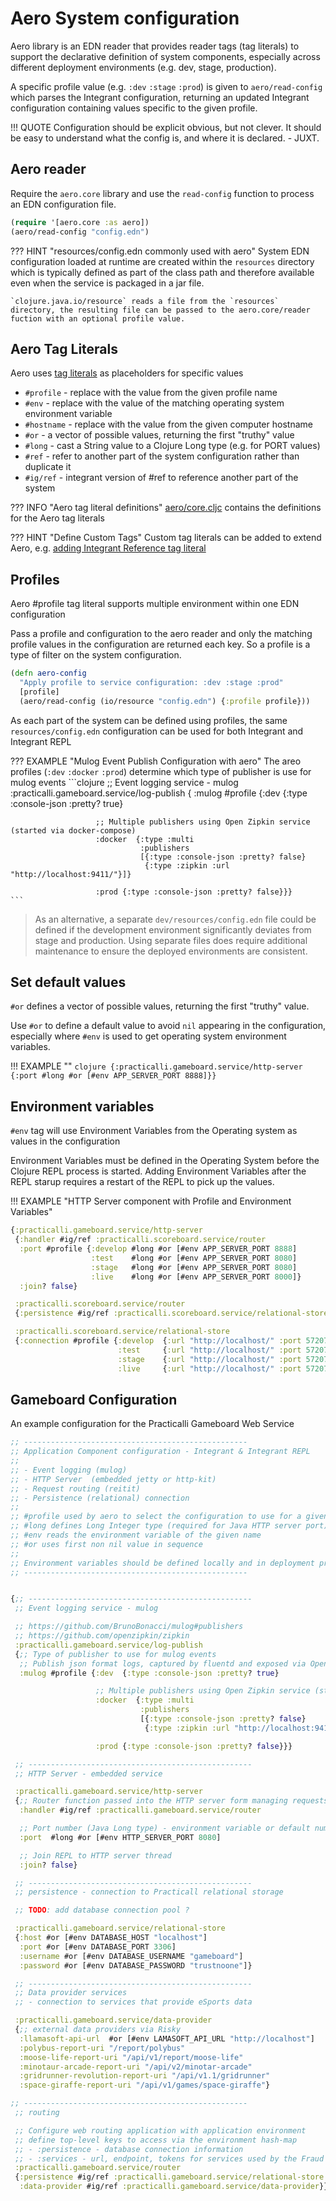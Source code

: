 # Aero System configuration

Aero library is an EDN reader that provides reader tags (tag literals) to support the declarative definition of system components, especially across different deployment environments (e.g. dev, stage, production).

A specific profile value (e.g. `:dev` `:stage` `:prod`) is given to `aero/read-config` which parses the Integrant configuration, returning an updated Integrant configuration containing values specific to the given profile.

!!! QUOTE
    Configuration should be explicit  obvious, but not clever. It should be easy to understand what the config is, and where it is declared. - JUXT.


## Aero reader

Require the `aero.core` library and use the `read-config` function to process an EDN configuration file.

```clojure
(require '[aero.core :as aero])
(aero/read-config "config.edn")
```

??? HINT "resources/config.edn commonly used with aero"
    System EDN configuration loaded at runtime are created within the `resources` directory which is typically defined as part of the class path and therefore available even when the service is packaged in a jar file.

    `clojure.java.io/resource` reads a file from the `resources` directory, the resulting file can be passed to the aero.core/reader fuction with an optional profile value.


## Aero Tag Literals

Aero uses [tag literals](https://github.com/juxt/aero#tag-literals) as placeholders for specific values

* `#profile` - replace with the value from the given profile name
* `#env` - replace with the value of the matching operating system environment variable
* `#hostname` - replace with the value from the given computer hostname
* `#or`  - a vector of possible values, returning the first "truthy" value
* `#long` - cast a String value to a Clojure Long type (e.g. for PORT values)
* `#ref` - refer to another part of the system configuration rather than duplicate it
* `#ig/ref` - integrant version of #ref to reference another part of the system

??? INFO "Aero tag literal definitions"
    [aero/core.cljc](https://github.com/juxt/aero/blob/master/src/aero/core.cljc) contains the definitions for the Aero tag literals

??? HINT "Define Custom Tags"
    Custom tag literals can be added to extend Aero, e.g. [adding Integrant Reference tag literal](integrant-repl#aero-and-integrant)


## Profiles

Aero #profile tag literal supports multiple environment within one EDN configuration

Pass a profile and configuration to the aero reader and only the matching profile values in the configuration are returned each key.  So a profile is a type of filter on the system configuration.

```clojure title="Aero reader with profile"
(defn aero-config
  "Apply profile to service configuration: :dev :stage :prod"
  [profile]
  (aero/read-config (io/resource "config.edn") {:profile profile}))
```

As each part of the system can be defined using profiles, the same `resources/config.edn` configuration can be used for both Integrant and Integrant REPL

??? EXAMPLE "Mulog Event Publish Configuration with aero"
    The areo profiles (`:dev` `:docker` `:prod`) determine which type of publisher is use for mulog events
    ```clojure
     ;; Event logging service - mulog
     :practicalli.gameboard.service/log-publish
     {
      :mulog #profile {:dev  {:type :console-json :pretty? true}

                       ;; Multiple publishers using Open Zipkin service (started via docker-compose)
                       :docker  {:type :multi
                                 :publishers
                                 [{:type :console-json :pretty? false}
                                  {:type :zipkin :url "http://localhost:9411/"}]}

                       :prod {:type :console-json :pretty? false}}}
    ```

> As an alternative, a separate `dev/resources/config.edn` file could be defined if the development environment significantly deviates from stage and production.  Using separate files does require additional maintenance to ensure the deployed environments are consistent.


## Set default values

`#or` defines a vector of possible values, returning the first "truthy" value.

Use `#or` to define a default value to avoid `nil` appearing in the configuration, especially where `#env` is used to get operating system environment variables.

!!! EXAMPLE ""
    ```clojure
    {:practicalli.gameboard.service/http-server
     {:port #long #or [#env APP_SERVER_PORT 8888]}}
    ```


## Environment variables

`#env` tag will use Environment Variables from the Operating system as values in the configuration

Environment Variables must be defined in the Operating System before the Clojure REPL process is started.  Adding Environment Variables after the REPL starup requires a restart of the REPL to pick up the values.

!!! EXAMPLE "HTTP Server component with Profile and Environment Variables"
```clojure
{:practicalli.gameboard.service/http-server
 {:handler #ig/ref :practicalli.scoreboard.service/router
  :port #profile {:develop #long #or [#env APP_SERVER_PORT 8888]
                  :test    #long #or [#env APP_SERVER_PORT 8080]
                  :stage   #long #or [#env APP_SERVER_PORT 8080]
                  :live    #long #or [#env APP_SERVER_PORT 8000]}
  :join? false}

 :practicalli.scoreboard.service/router
 {:persistence #ig/ref :practicalli.scoreboard.service/relational-store}

 :practicalli.scoreboard.service/relational-store
 {:connection #profile {:develop  {:url "http://localhost/" :port 57207 :database "scoreboard-develop"}
                        :test     {:url "http://localhost/" :port 57207 :database "scoreboard-test"}
                        :stage    {:url "http://localhost/" :port 57207 :database "scoreboard-stage"}
                        :live     {:url "http://localhost/" :port 57207 :database "scoreboard"}}}}
```


## Gameboard Configuration

An example configuration for the Practicalli Gameboard Web Service

```clojure
;; --------------------------------------------------
;; Application Component configuration - Integrant & Integrant REPL
;;
;; - Event logging (mulog)
;; - HTTP Server  (embedded jetty or http-kit)
;; - Request routing (reitit)
;; - Persistence (relational) connection
;;
;; #profile used by aero to select the configuration to use for a given profile (dev, test, prod)
;; #long defines Long Integer type (required for Java HTTP server port)
;; #env reads the environment variable of the given name
;; #or uses first non nil value in sequence
;;
;; Environment variables should be defined locally and in deployment provisioner
;; --------------------------------------------------


{;; --------------------------------------------------
 ;; Event logging service - mulog

 ;; https://github.com/BrunoBonacci/mulog#publishers
 ;; https://github.com/openzipkin/zipkin
 :practicalli.gameboard.service/log-publish
 {;; Type of publisher to use for mulog events
  ;; Publish json format logs, captured by fluentd and exposed via OpenDirectory
  :mulog #profile {:dev  {:type :console-json :pretty? true}

                   ;; Multiple publishers using Open Zipkin service (started via docker-compose)
                   :docker  {:type :multi
                             :publishers
                             [{:type :console-json :pretty? false}
                              {:type :zipkin :url "http://localhost:9411/"}]}

                   :prod {:type :console-json :pretty? false}}}

 ;; --------------------------------------------------
 ;; HTTP Server - embedded service

 :practicalli.gameboard.service/http-server
 {;; Router function passed into the HTTP server form managing requests/responses
  :handler #ig/ref :practicalli.gameboard.service/router

  ;; Port number (Java Long type) - environment variable or default number
  :port  #long #or [#env HTTP_SERVER_PORT 8080]

  ;; Join REPL to HTTP server thread
  :join? false}

 ;; --------------------------------------------------
 ;; persistence - connection to Practicall relational storage

 ;; TODO: add database connection pool ?

 :practicalli.gameboard.service/relational-store
 {:host #or [#env DATABASE_HOST "localhost"]
  :port #or [#env DATABASE_PORT 3306]
  :username #or [#env DATABASE_USERNAME "gameboard"]
  :password #or [#env DATABASE_PASSWORD "trustnoone"]}

 ;; --------------------------------------------------
 ;; Data provider services
 ;; - connection to services that provide eSports data

 :practicalli.gameboard.service/data-provider
 {;; external data providers via Risky
  :llamasoft-api-url  #or [#env LAMASOFT_API_URL "http://localhost"]
  :polybus-report-uri "/report/polybus"
  :moose-life-report-uri "/api/v1/report/moose-life"
  :minotaur-arcade-report-uri "/api/v2/minotar-arcade"
  :gridrunner-revolution-report-uri "/api/v1.1/gridrunner"
  :space-giraffe-report-uri "/api/v1/games/space-giraffe"}

;; --------------------------------------------------
 ;; routing

 ;; Configure web routing application with application environment
 ;; define top-level keys to access via the environment hash-map
 ;; - :persistence - database connection information
 ;; - :services - url, endpoint, tokens for services used by the Fraud API (e.g. risky)
 :practicalli.gameboard.service/router
 {:persistence #ig/ref :practicalli.gameboard.service/relational-store
  :data-provider #ig/ref :practicalli.gameboard.service/data-provider}}
```
